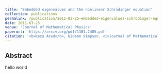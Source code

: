 ```yaml
---
title: "Embedded eigenvalues and the nonlinear Schrödinger equation"
collection: publications
permalink: /publication/2011-03-25-embedded-eigenvalues-schrodinger-equation
date: 2011-03-25
venue: 'Journal of Mathematical Physics'
paperurl: 'https://arxiv.org/pdf/1101.2485.pdf'
citation: '<b>Reza Asad</b>, Gideon Simpson. <i>Journal of Mathematical Physics 2011</i>.'
---
```


## Abstract
hello world
